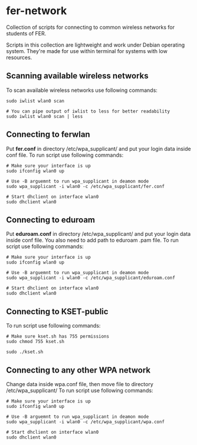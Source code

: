 # fer-network
Collection of scripts for connecting to common wireless networks for students of FER.

Scripts in this collection are lightweight and work under Debian operating system. They're made for use within terminal for systems with low resources.

## Scanning available wireless networks
To scan available wireless networks use following commands:
```
sudo iwlist wlan0 scan

# You can pipe output of iwlist to less for better readability
sudo iwlist wlan0 scan | less
```

## Connecting to ferwlan
Put **fer.conf** in directory /etc/wpa_supplicant/ and put your login data inside conf file.
To run script use following commands:
```
# Make sure your interface is up
sudo ifconfig wlan0 up

# Use -B arguemnt to run wpa_supplicant in deamon mode
sudo wpa_supplicant -i wlan0 -c /etc/wpa_supplicant/fer.conf

# Start dhclient on interface wlan0
sudo dhclient wlan0

```

## Connecting to eduroam
Put **eduroam.conf** in directory /etc/wpa_supplicant/ and put your login data inside conf file. You also need to add path to eduroam .pam file.
To run script use following commands:
```
# Make sure your interface is up
sudo ifconfig wlan0 up

# Use -B arguemnt to run wpa_supplicant in deamon mode
sudo wpa_supplicant -i wlan0 -c /etc/wpa_supplicant/eduroam.conf

# Start dhclient on interface wlan0
sudo dhclient wlan0

```

## Connecting to KSET-public
To run script use following commands:
```
# Make sure kset.sh has 755 permissions
sudo chmod 755 kset.sh

sudo ./kset.sh
```

## Connecting to any other WPA network
Change data inside wpa.conf file, then move file to directory /etc/wpa_supplicant/
To run script use following commands:
```
# Make sure your interface is up
sudo ifconfig wlan0 up

# Use -B arguemnt to run wpa_supplicant in deamon mode
sudo wpa_supplicant -i wlan0 -c /etc/wpa_supplicant/wpa.conf

# Start dhclient on interface wlan0
sudo dhclient wlan0

```